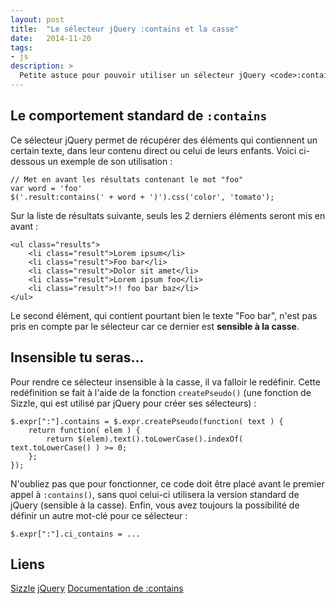 ```yaml
---
layout: post
title:  "Le sélecteur jQuery :contains et la casse"
date:   2014-11-20
tags:
- js
description: >
  Petite astuce pour pouvoir utiliser un sélecteur jQuery <code>:contains</code> insensible à la casse.
---
```


## Le comportement standard de `:contains`

Ce sélecteur jQuery permet de récupérer des éléments qui contiennent un certain texte, dans leur contenu direct ou celui de leurs enfants. Voici ci-dessous un exemple de son utilisation :

	// Met en avant les résultats contenant le mot "foo"
    var word = 'foo'
	$('.result:contains(' + word + ')').css('color', 'tomato');

Sur la liste de résultats suivante, seuls les 2 derniers éléments seront mis en avant :

	<ul class="results">
		<li class="result">Lorem ipsum</li>
		<li class="result">Foo bar</li>
		<li class="result">Dolor sit amet</li>
		<li class="result">Lorem ipsum foo</li>
		<li class="result">!! foo bar baz</li>
	</ul>

Le second élément, qui contient pourtant bien le texte "Foo bar", n'est pas pris en compte par le sélecteur car ce dernier est **sensible à la casse**.

## Insensible tu seras...

Pour rendre ce sélecteur insensible à la casse, il va falloir le redéfinir. Cette redéfinition se fait à l'aide de la fonction `createPseudo()` (une fonction de Sizzle, qui est utilisé par jQuery pour créer ses sélecteurs) :

	$.expr[":"].contains = $.expr.createPseudo(function( text ) {
		return function( elem ) {
			return $(elem).text().toLowerCase().indexOf( text.toLowerCase() ) >= 0;
		};
	});

N'oubliez pas que pour fonctionner, ce code doit être placé avant le premier appel à `:contains()`, sans quoi celui-ci utilisera la version standard de jQuery (sensible à la casse). Enfin, vous avez toujours la possibilité de définir un autre mot-clé pour ce sélecteur :

    $.expr[":"].ci_contains = ...


## Liens
[Sizzle](http://sizzlejs.com/)
[jQuery](http://jquery.com/)
[Documentation de :contains](http://api.jquery.com/contains-selector/)